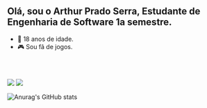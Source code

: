 ##  Olá, sou o Arthur Prado Serra, Estudante de Engenharia de Software 1a semestre.
- 📅 18 anos de idade.
- 🎮 Sou fã de jogos.
<div style="display: inline_block"><br>
</div>
  
  ##
 
<div> 
  <a href = "mailto:arthurpradoserraa@gmail.com"><img src="https://img.shields.io/badge/-Gmail-%23333?style=for-the-badge&logo=gmail&logoColor=white" target="_blank"></a>
  <a href="[https://www.linkedin.com/in/arthurpradoserra-45875016a](https://www.linkedin.com/in/arthurpradoserra/)" target="_blank"><img src="https://img.shields.io/badge/-LinkedIn-%230077B5?style=for-the-badge&logo=linkedin&logoColor=white" target="_blank"></a> 
  
</div>


![Anurag's GitHub stats](https://github-readme-stats.vercel.app/api?username=arthurpradoserra&theme=dark&show_icons=true)
